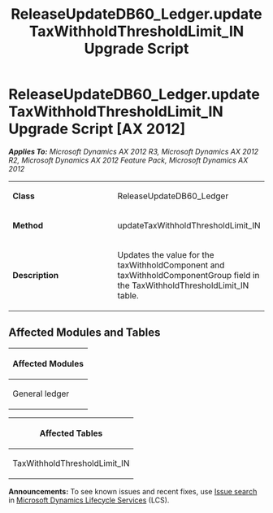 ﻿---
title: ReleaseUpdateDB60_Ledger.updateTaxWithholdThresholdLimit_IN Upgrade Script
TOCTitle: ReleaseUpdateDB60_Ledger.updateTaxWithholdThresholdLimit_IN Upgrade Script
ms:assetid: 1e117591-e234-838b-5c1b-03aa6216c4cf
ms:mtpsurl: https://msdn.microsoft.com/en-us/library/JJ684830(v=AX.60)
ms:contentKeyID: 49707033
ms.date: 05/18/2015
mtps_version: v=AX.60
---

# ReleaseUpdateDB60\_Ledger.updateTaxWithholdThresholdLimit\_IN Upgrade Script [AX 2012]


_**Applies To:** Microsoft Dynamics AX 2012 R3, Microsoft Dynamics AX 2012 R2, Microsoft Dynamics AX 2012 Feature Pack, Microsoft Dynamics AX 2012_

<table>
<colgroup>
<col style="width: 50%" />
<col style="width: 50%" />
</colgroup>
<tbody>
<tr class="odd">
<td><p><strong>Class</strong></p></td>
<td><p>ReleaseUpdateDB60_Ledger</p></td>
</tr>
<tr class="even">
<td><p><strong>Method</strong></p></td>
<td><p>updateTaxWithholdThresholdLimit_IN</p></td>
</tr>
<tr class="odd">
<td><p><strong>Description</strong></p></td>
<td><p>Updates the value for the taxWithholdComponent and taxWithholdComponentGroup field in the TaxWithholdThresholdLimit_IN table.</p></td>
</tr>
</tbody>
</table>


## Affected Modules and Tables

<table>
<colgroup>
<col style="width: 100%" />
</colgroup>
<thead>
<tr class="header">
<th><p>Affected Modules</p></th>
</tr>
</thead>
<tbody>
<tr class="odd">
<td><p>General ledger</p></td>
</tr>
</tbody>
</table>


<table>
<colgroup>
<col style="width: 100%" />
</colgroup>
<thead>
<tr class="header">
<th><p>Affected Tables</p></th>
</tr>
</thead>
<tbody>
<tr class="odd">
<td><p>TaxWithholdThresholdLimit_IN</p></td>
</tr>
</tbody>
</table>

  
**Announcements:** To see known issues and recent fixes, use [Issue search](http://go.microsoft.com/fwlink/?linkid=389258) in [Microsoft Dynamics Lifecycle Services](http://go.microsoft.com/fwlink/?linkid=306505) (LCS).

